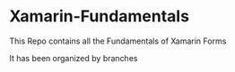 # Xamarin-Fundamentals

This Repo contains all the Fundamentals of Xamarin Forms

It has been organized by branches
